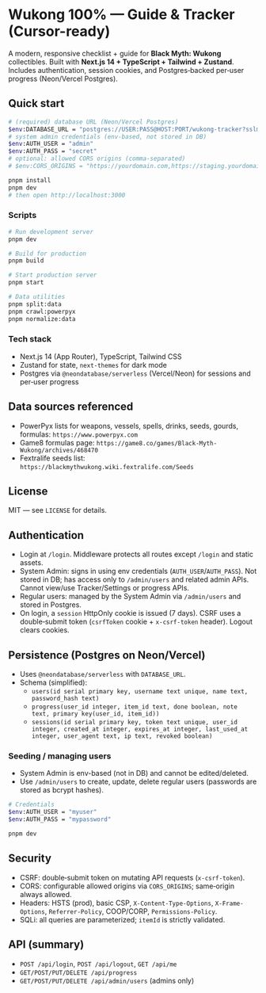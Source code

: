 # Wukong 100% — Guide & Tracker (Cursor-ready)

A modern, responsive checklist + guide for **Black Myth: Wukong** collectibles. Built with **Next.js 14 + TypeScript + Tailwind + Zustand**. Includes authentication, session cookies, and Postgres‑backed per‑user progress (Neon/Vercel Postgres).

## Quick start
```bash
# (required) database URL (Neon/Vercel Postgres)
$env:DATABASE_URL = "postgres://USER:PASS@HOST:PORT/wukong-tracker?sslmode=require"
# system admin credentials (env-based, not stored in DB)
$env:AUTH_USER = "admin"
$env:AUTH_PASS = "secret"
# optional: allowed CORS origins (comma-separated)
# $env:CORS_ORIGINS = "https://yourdomain.com,https://staging.yourdomain.com"

pnpm install
pnpm dev
# then open http://localhost:3000
```

### Scripts
```bash
# Run development server
pnpm dev

# Build for production
pnpm build

# Start production server
pnpm start

# Data utilities
pnpm split:data
pnpm crawl:powerpyx
pnpm normalize:data
```

### Tech stack
- Next.js 14 (App Router), TypeScript, Tailwind CSS
- Zustand for state, `next-themes` for dark mode
- Postgres via `@neondatabase/serverless` (Vercel/Neon) for sessions and per‑user progress

## Data sources referenced
- PowerPyx lists for weapons, vessels, spells, drinks, seeds, gourds, formulas: `https://www.powerpyx.com`
- Game8 formulas page: `https://game8.co/games/Black-Myth-Wukong/archives/468470`
- Fextralife seeds list: `https://blackmythwukong.wiki.fextralife.com/Seeds`


## License
MIT — see `LICENSE` for details.

## Authentication

- Login at `/login`. Middleware protects all routes except `/login` and static assets.
- System Admin: signs in using env credentials (`AUTH_USER`/`AUTH_PASS`). Not stored in DB; has access only to `/admin/users` and related admin APIs. Cannot view/use Tracker/Settings or progress APIs.
- Regular users: managed by the System Admin via `/admin/users` and stored in Postgres.
- On login, a `session` HttpOnly cookie is issued (7 days). CSRF uses a double‑submit token (`csrfToken` cookie + `x-csrf-token` header). Logout clears cookies.

## Persistence (Postgres on Neon/Vercel)

- Uses `@neondatabase/serverless` with `DATABASE_URL`.
- Schema (simplified):
  - `users(id serial primary key, username text unique, name text, password_hash text)`
  - `progress(user_id integer, item_id text, done boolean, note text, primary key(user_id, item_id))`
  - `sessions(id serial primary key, token text unique, user_id integer, created_at integer, expires_at integer, last_used_at integer, user_agent text, ip text, revoked boolean)`

### Seeding / managing users

- System Admin is env-based (not in DB) and cannot be edited/deleted.
- Use `/admin/users` to create, update, delete regular users (passwords are stored as bcrypt hashes).

```bash
# Credentials
$env:AUTH_USER = "myuser"
$env:AUTH_PASS = "mypassword"

pnpm dev
```

## Security

- CSRF: double‑submit token on mutating API requests (`x-csrf-token`).
- CORS: configurable allowed origins via `CORS_ORIGINS`; same‑origin always allowed.
- Headers: HSTS (prod), basic CSP, `X-Content-Type-Options`, `X-Frame-Options`, `Referrer-Policy`, COOP/CORP, `Permissions-Policy`.
- SQLi: all queries are parameterized; `itemId` is strictly validated.

## API (summary)

- `POST /api/login`, `POST /api/logout`, `GET /api/me`
- `GET/POST/PUT/DELETE /api/progress`
- `GET/POST/PUT/DELETE /api/admin/users` (admins only)